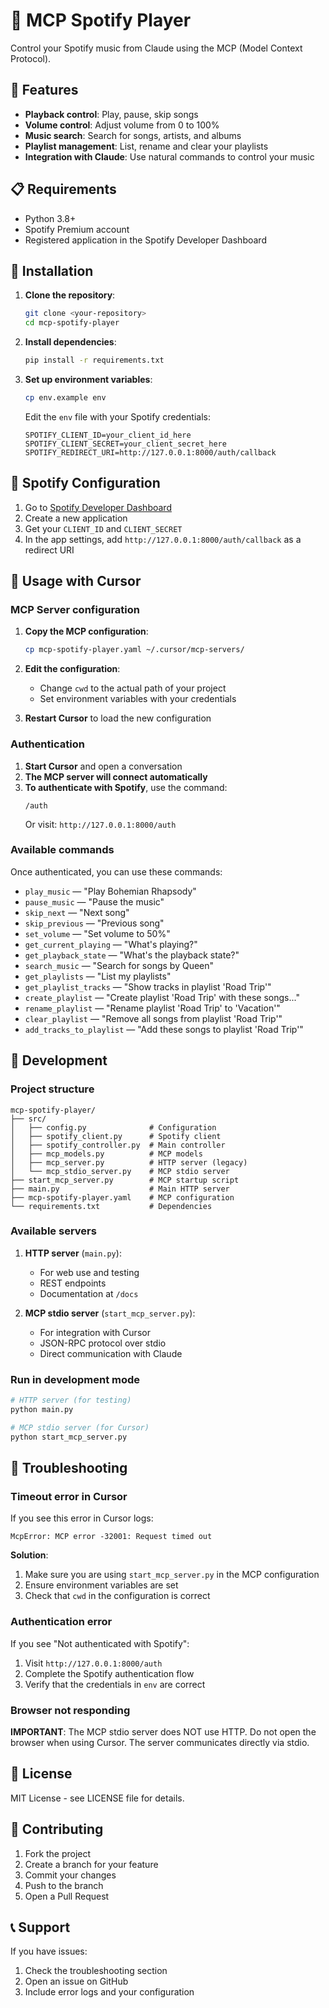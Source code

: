 # 🎵 MCP Spotify Player

Control your Spotify music from Claude using the MCP (Model Context Protocol).

## 🚀 Features

- **Playback control**: Play, pause, skip songs
- **Volume control**: Adjust volume from 0 to 100%
- **Music search**: Search for songs, artists, and albums
- **Playlist management**: List, rename and clear your playlists
- **Integration with Claude**: Use natural commands to control your music

## 📋 Requirements

- Python 3.8+
- Spotify Premium account
- Registered application in the Spotify Developer Dashboard

## 🔧 Installation

1. **Clone the repository**:
   ```bash
   git clone <your-repository>
   cd mcp-spotify-player
   ```

2. **Install dependencies**:
   ```bash
   pip install -r requirements.txt
   ```

3. **Set up environment variables**:
   ```bash
   cp env.example env
   ```
   
   Edit the `env` file with your Spotify credentials:
   ```env
   SPOTIFY_CLIENT_ID=your_client_id_here
   SPOTIFY_CLIENT_SECRET=your_client_secret_here
   SPOTIFY_REDIRECT_URI=http://127.0.0.1:8000/auth/callback
   ```

## 🔐 Spotify Configuration

1. Go to [Spotify Developer Dashboard](https://developer.spotify.com/dashboard)
2. Create a new application
3. Get your `CLIENT_ID` and `CLIENT_SECRET`
4. In the app settings, add `http://127.0.0.1:8000/auth/callback` as a redirect URI

## 🎯 Usage with Cursor

### MCP Server configuration

1. **Copy the MCP configuration**:
   ```bash
   cp mcp-spotify-player.yaml ~/.cursor/mcp-servers/
   ```

2. **Edit the configuration**:
   - Change `cwd` to the actual path of your project
   - Set environment variables with your credentials

3. **Restart Cursor** to load the new configuration

### Authentication

1. **Start Cursor** and open a conversation
2. **The MCP server will connect automatically**
3. **To authenticate with Spotify**, use the command:
   ```
   /auth
   ```
   Or visit: `http://127.0.0.1:8000/auth`

### Available commands

Once authenticated, you can use these commands:

- `play_music` — "Play Bohemian Rhapsody"
- `pause_music` — "Pause the music"
- `skip_next` — "Next song"
- `skip_previous` — "Previous song"
- `set_volume` — "Set volume to 50%"
- `get_current_playing` — "What's playing?"
- `get_playback_state` — "What's the playback state?"
- `search_music` — "Search for songs by Queen"
- `get_playlists` — "List my playlists"
- `get_playlist_tracks` — "Show tracks in playlist 'Road Trip'"
- `create_playlist` — "Create playlist 'Road Trip' with these songs..."
- `rename_playlist` — "Rename playlist 'Road Trip' to 'Vacation'"
- `clear_playlist` — "Remove all songs from playlist 'Road Trip'"
- `add_tracks_to_playlist` — "Add these songs to playlist 'Road Trip'"

## 🔧 Development

### Project structure

```
mcp-spotify-player/
├── src/
│   ├── config.py              # Configuration
│   ├── spotify_client.py      # Spotify client
│   ├── spotify_controller.py  # Main controller
│   ├── mcp_models.py          # MCP models
│   ├── mcp_server.py          # HTTP server (legacy)
│   └── mcp_stdio_server.py    # MCP stdio server
├── start_mcp_server.py        # MCP startup script
├── main.py                    # Main HTTP server
├── mcp-spotify-player.yaml    # MCP configuration
└── requirements.txt           # Dependencies
```

### Available servers

1. **HTTP server** (`main.py`):
   - For web use and testing
   - REST endpoints
   - Documentation at `/docs`

2. **MCP stdio server** (`start_mcp_server.py`):
   - For integration with Cursor
   - JSON-RPC protocol over stdio
   - Direct communication with Claude

### Run in development mode

```bash
# HTTP server (for testing)
python main.py

# MCP stdio server (for Cursor)
python start_mcp_server.py
```

## 🐛 Troubleshooting

### Timeout error in Cursor

If you see this error in Cursor logs:
```
McpError: MCP error -32001: Request timed out
```

**Solution**:
1. Make sure you are using `start_mcp_server.py` in the MCP configuration
2. Ensure environment variables are set
3. Check that `cwd` in the configuration is correct

### Authentication error

If you see "Not authenticated with Spotify":
1. Visit `http://127.0.0.1:8000/auth`
2. Complete the Spotify authentication flow
3. Verify that the credentials in `env` are correct

### Browser not responding

**IMPORTANT**: The MCP stdio server does NOT use HTTP. Do not open the browser when using Cursor. The server communicates directly via stdio.

## 📝 License

MIT License - see LICENSE file for details.

## 🤝 Contributing

1. Fork the project
2. Create a branch for your feature
3. Commit your changes
4. Push to the branch
5. Open a Pull Request

## 📞 Support

If you have issues:
1. Check the troubleshooting section
2. Open an issue on GitHub
3. Include error logs and your configuration
